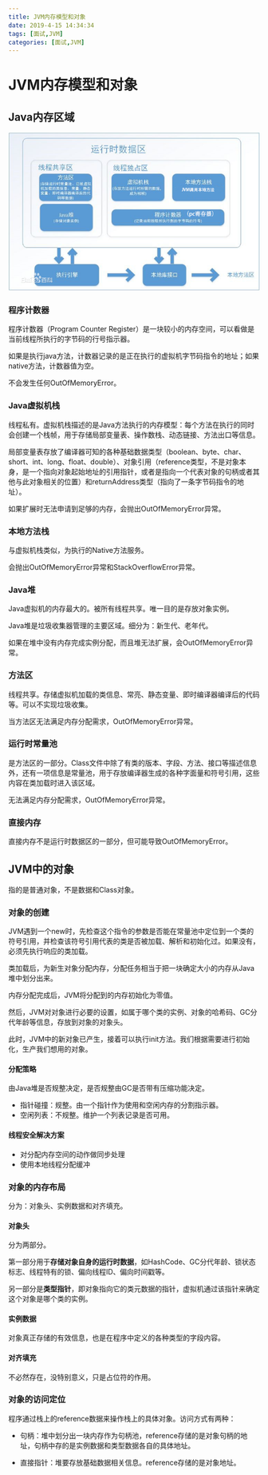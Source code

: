 ```yaml
---
title: JVM内存模型和对象
date: 2019-4-15 14:34:34
tags: [面试,JVM]
categories: [面试,JVM]
---
```


# JVM内存模型和对象

## Java内存区域

![jvm.jpg](\image\interview_prep\jvm.jpg)

### 程序计数器

程序计数器（Program Counter Register）是一块较小的内存空间，可以看做是当前线程所执行的字节码的行号指示器。

如果是执行java方法，计数器记录的是正在执行的虚拟机字节码指令的地址；如果native方法，计数器值为空。

不会发生任何OutOfMemoryError。

### Java虚拟机栈

线程私有。虚拟机栈描述的是Java方法执行的内存模型：每个方法在执行的同时会创建一个栈帧，用于存储局部变量表、操作数栈、动态链接、方法出口等信息。

局部变量表存放了编译器可知的各种基础数据类型（boolean、byte、char、short、int、long、float、double）、对象引用（reference类型，不是对象本身，是一个指向对象起始地址的引用指针，或者是指向一个代表对象的句柄或者其他与此对象相关的位置）和returnAddress类型（指向了一条字节码指令的地址）。

如果扩展时无法申请到足够的内存，会抛出OutOfMemoryError异常。

### 本地方法栈

与虚拟机栈类似，为执行的Native方法服务。

会抛出OutOfMemoryError异常和StackOverflowError异常。

### Java堆

Java虚拟机的内存最大的。被所有线程共享。唯一目的是存放对象实例。

Java堆是垃圾收集器管理的主要区域。细分为：新生代、老年代。

如果在堆中没有内存完成实例分配，而且堆无法扩展，会OutOfMemoryError异常。

### 方法区

线程共享。存储虚拟机加载的类信息、常亮、静态变量、即时编译器编译后的代码等。可以不实现垃圾收集。

当方法区无法满足内存分配需求，OutOfMemoryError异常。

### 运行时常量池

是方法区的一部分。Class文件中除了有类的版本、字段、方法、接口等描述信息外，还有一项信息是常量池，用于存放编译器生成的各种字面量和符号引用，这些内容在类加载时进入该区域。

无法满足内存分配需求，OutOfMemoryError异常。

### 直接内存

直接内存不是运行时数据区的一部分，但可能导致OutOfMemoryError。

## JVM中的对象

指的是普通对象，不是数据和Class对象。

### 对象的创建

JVM遇到一个new时，先检查这个指令的参数是否能在常量池中定位到一个类的符号引用，并检查该符号引用代表的类是否被加载、解析和初始化过。如果没有，必须先执行响应的类加载。

类加载后，为新生对象分配内存，分配任务相当于把一块确定大小的内存从Java堆中划分出来。

内存分配完成后，JVM将分配到的内存初始化为零值。

然后，JVM对对象进行必要的设置，如属于哪个类的实例、对象的哈希码、GC分代年龄等信息，存放到对象的对象头。

此时，JVM中的新对象已产生，接着可以执行init方法。我们根据需要进行初始化，生产我们想用的对象。

#### 分配策略

由Java堆是否规整决定，是否规整由GC是否带有压缩功能决定。

- 指针碰撞：规整。由一个指针作为使用和空闲内存的分割指示器。
- 空闲列表：不规整。维护一个列表记录是否可用。

#### 线程安全解决方案

- 对分配内存空间的动作做同步处理
- 使用本地线程分配缓冲

### 对象的内存布局

分为：对象头、实例数据和对齐填充。

#### 对象头

分为两部分。

第一部分用于**存储对象自身的运行时数据**，如HashCode、GC分代年龄、锁状态标志、线程特有的锁、偏向线程ID、偏向时间戳等。

另一部分是**类型指针**，即对象指向它的类元数据的指针，虚拟机通过该指针来确定这个对象是哪个类的实例。

#### 实例数据

对象真正存储的有效信息，也是在程序中定义的各种类型的字段内容。

#### 对齐填充

不必然存在，没特别意义，只是占位符的作用。

### 对象的访问定位

程序通过栈上的reference数据来操作栈上的具体对象。访问方式有两种：

- 句柄：堆中划分出一块内存作为句柄池，reference存储的是对象句柄的地址，句柄中存的是实例数据和类型数据各自的具体地址。

- 直接指针：堆要存放基础数据相关信息。reference存储的是对象地址。